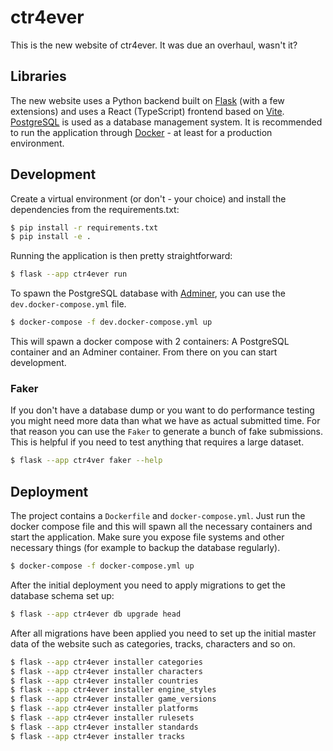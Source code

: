 # ctr4ever

This is the new website of ctr4ever. It was due an overhaul, wasn't it?

## Libraries

The new website uses a Python backend built on [Flask](https://flask.palletsprojects.com/en/3.0.x/) (with a few extensions)
and uses a React (TypeScript) frontend based on [Vite](https://vitejs.dev/). [PostgreSQL](https://www.postgresql.org/) 
is used as a database management system. It is recommended to run the application through 
[Docker](https://www.docker.com/) - at least for a production environment.

## Development

Create a virtual environment (or don't - your choice) and install the dependencies from the requirements.txt:

```bash
$ pip install -r requirements.txt
$ pip install -e .
```

Running the application is then pretty straightforward:

```bash
$ flask --app ctr4ever run
```

To spawn the PostgreSQL database with [Adminer](https://www.adminer.org/en/), you can use the `dev.docker-compose.yml` file.

```bash
$ docker-compose -f dev.docker-compose.yml up
```

This will spawn a docker compose with 2 containers: A PostgreSQL container and an Adminer container.
From there on you can start development.

### Faker

If you don't have a database dump or you want to do performance testing you might need more data than what we have as actual submitted time.
For that reason you can use the `Faker` to generate a bunch of fake submissions. This is helpful if you need to test anything
that requires a large dataset.

```bash
$ flask --app ctr4ver faker --help
```

## Deployment

The project contains a `Dockerfile` and `docker-compose.yml`. Just run the docker compose file and this will spawn
all the necessary containers and start the application. Make sure you expose file systems and other necessary things
(for example to backup the database regularly).

```bash
$ docker-compose -f docker-compose.yml up
```

After the initial deployment you need to apply migrations to get the database schema set up:

```bash
$ flask --app ctr4ever db upgrade head
```

After all migrations have been applied you need to set up the initial master data of the website
such as categories, tracks, characters and so on.

```bash
$ flask --app ctr4ever installer categories
$ flask --app ctr4ever installer characters
$ flask --app ctr4ever installer countries
$ flask --app ctr4ever installer engine_styles
$ flask --app ctr4ever installer game_versions
$ flask --app ctr4ever installer platforms
$ flask --app ctr4ever installer rulesets
$ flask --app ctr4ever installer standards
$ flask --app ctr4ever installer tracks
```
